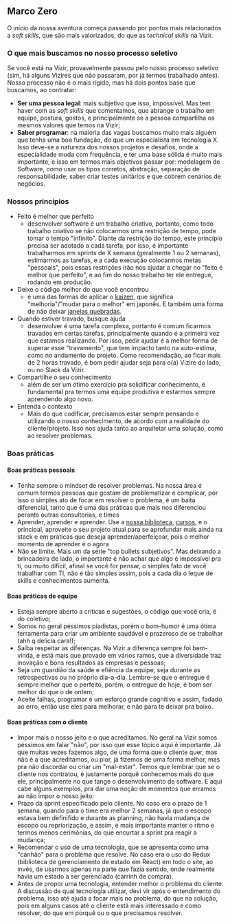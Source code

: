 ## Marco Zero

O início da nossa aventura começa passando por pontos mais relacionados a *soft skills*, que são mais valorizados, do que as *technical skills* na Vizir.

### O que mais buscamos no nosso processo seletivo

Se você está na Vizir, provavelmente passou pelo nosso processo seletivo (sim, há alguns Vizires que não passaram, por já termos trabalhado antes). Nosso processo não é o mais rígido, mas há dois pontos base que buscamos, ao contratar:

* **Ser uma pessoa legal**: mais subjetivo que isso, impossível. Mas tem haver com as *soft skills* que comentamos, que abrange o trabalho em equipe, postura, gostos, e principalmente se a pessoa compartilha os mesmos valores que temos na Vizir;
* **Saber programar**: na maioria das vagas buscamos muito mais alguém que tenha uma boa fundação, do que um especialista em tecnologia X. Isso deve-se a natureza dos nossos projetos e desafios, onde a especialidade muda com frequência, e ter uma base sólida é muito mais importante, e isso em termos mais objetivos passar por: modelagem de Software, como usar os tipos corretos, abstração, separação de responsabilidade; saber criar testes unitários e que cobrem cenários de negócios.


### Nossos princípios

* Feito é melhor que perfeito
  * desenvolver software é um trabalho criativo, portanto, como todo trabalho criativo se não colocarmos uma restrição de  tempo, pode tomar o tempo "infinito". Diante da restrição do tempo, este princípio precisa ser adotado a cada tarefa, por isso, é importante trabalharmos em sprints de X semana (geralmente 1 ou 2 semanas), estimarmos as tarefas, e a cada execução colocarmos metas "pessoais", pois essas restrições irão nos ajudar a chegar no "feito é melhor que perfeito", e ao fim do nosso trabalho ter ele entregue, rodando em produção.
* Deixe o código melhor do que você encontrou
  * é uma das formas de aplicar o [kaizen](https://en.wikipedia.org/wiki/Kaizen), que significa "melhoria"/"mudar para o melhor" em japonês. E também uma forma de não deixar [janelas quebradas](https://blog.codinghorror.com/the-broken-window-theory/).
* Quando estiver travado, busque ajuda
  * desenvolver é uma tarefa complexa, portanto é comum ficarmos travados em certas tarefas, principalmente quando é a primeira vez que estamos realizando. Por isso, pedir ajudar é a melhor forma de superar esse "travamento", que tem impacto tanto na auto-estima, como no andamento do projeto. Como recomendação, ao ficar mais de 2 horas travado, é bom pedir ajudar seja para o(a) Vizire do lado, ou no Slack da Vizir.
* Compartilhe o seu conhecimento
  * além de ser um ótimo exercício pra solidificar conhecimento, é fundamental pra termos uma equipe produtiva e estarmos sempre aprendendo algo novo.
* Entenda o contexto
  * Mais do que codificar, precisamos estar sempre pensando e utilizando o nosso conhecimento, de acordo com a realidade do cliente/projeto. Isso nos ajuda tanto ao arquitetar uma solução, como ao resolver problemas.


### Boas práticas

#### Boas práticas pessoais

* Tenha sempre o mindset de resolver problemas. Na nossa área é comum termos pessoas que gostam de problematizar e complicar, por isso o simples ato de focar em resolver o problema, é um baita diferencial, tanto que é uma das práticas que mais nos diferenciou perante outras consultorias, e times
* Aprender, aprender e aprender. Use a [nossa biblioteca](https://trello.com/b/ylzRQEwn/biblioteca), [cursos](https://sites.google.com/vizir.com.br/intranet/ganhando-xp/codeschool-egghead-etc), e o principal, aproveite o seu projeto atual para se aprofundar mais ainda na stack e em práticas que deseja aprender/aperfeiçoar, pois o melhor momento de aprender é o agora
* Não se limite. Mais um da série "top bullets subjetivos". Mas deixando a brincadeira de lado, o importante é não achar que algo é impossível pra ti, ou muito difícil, afinal se você for pensar, o simples fato de você trabalhar com TI, não é tão simples assim, pois a cada dia o leque de skills e conhecimentos aumenta.

#### Boas práticas de equipe

* Esteja sempre aberto a críticas e sugestões, o código que você cria, é do coletivo;
* Somos no geral péssimos piadistas, porém o bom-humor é uma ótima ferramenta para criar um ambiente saudável e prazeroso de se trabalhar (ahh q delícia cara!);
* Saiba respeitar as diferenças. Na Vizir a diferença sempre foi bem-vinda, e está mais que provado em vários ramos, que a diversidade traz inovação e bons resultados as empresas e pessoas;
* Seja um guardião da saúde e efiência da equipe, seja durante as retrospectivas ou no próprio dia-a-dia. Lembre-se que o entregue é sempre melhor que o perfeito, porém, o entregue de hoje, é bom ser melhor do que o de ontem;
* Aceite falhas, programar é um esforço grande cognitivo e assim, fadado ao erro, então use eles para melhorar, e não para te deixar pra baixo.

#### Boas práticas com o cliente

* Impor mais o nosso jeito e o que acreditamos. No geral na Vizir somos péssimos em falar "não", por isso que esse tópico aqui é importante. Já que muitas vezes fazemos algo, de uma forma que o cliente quer, mas não é a que acreditamos, ou pior, já fizemos de uma forma melhor, mas pra não discordar ou criar um "mal-estar". Temos que lembrar que se o cliente nos contratou, é justamente porquê conhecemos mais do que ele, principalmente no que tange o desenvolvimento de software. E aqui cabe alguns exemplos, pra dar uma noção de momentos que erramos ao não impor o nosso jeito:
 * Prazo da sprint especificado pelo cliente. No caso era o prazo de 1 semana, quando para o time era melhor 2 semanas, já que o escopo estava bem definifido e durante as planning, não havia mudança de escopo ou repriorização, e assim, é mais importante manter o ritmo e termos menos cerimônias, do que encurtar a sprint pra reagir a mudança;
 * Recomendar o uso de uma tecnologia, que se apresenta como uma "canhão" para o problema que resolve. No caso era o uso do Redux (biblioteca de gerenciamento de estado em React) em todo o site, ao invés, de usarmos apenas na parte que fazia sentido, onde realmente havia um estado a ser gerenciado (carrinh de compra).
* Antes de propor uma tecnologia, entender melhor o problema do cliente. A discussão de qual tecnologia utilizar, devi vir após o entendimento do problema, isso até ajuda a focar mais no problema, do que na solução, pois em alguns casos até o cliente está mais interessado e como resolver, do que em porquê ou o que precisamos resolver.
